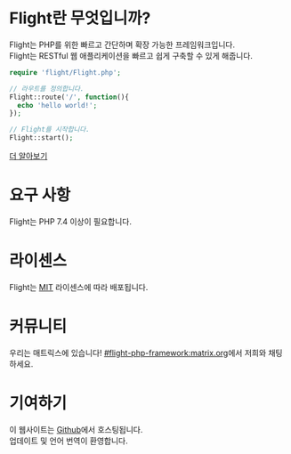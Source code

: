 # Flight란 무엇입니까?

Flight는 PHP를 위한 빠르고 간단하며 확장 가능한 프레임워크입니다.  
Flight는 RESTful 웹 애플리케이션을 빠르고 쉽게 구축할 수 있게 해줍니다.

``` php
require 'flight/Flight.php';

// 라우트를 정의합니다.
Flight::route('/', function(){
  echo 'hello world!';
});

// Flight를 시작합니다.
Flight::start();
```

[더 알아보기](learn)

# 요구 사항

Flight는 PHP 7.4 이상이 필요합니다.

# 라이센스

Flight는 [MIT](https://github.com/mikecao/flight/blob/master/LICENSE) 라이센스에 따라 배포됩니다.

# 커뮤니티

우리는 매트릭스에 있습니다! [#flight-php-framework:matrix.org](https://matrix.to/#/#flight-php-framework:matrix.org)에서 저희와 채팅하세요.

# 기여하기

이 웹사이트는 [Github](https://github.com/mikecao/flightphp.com)에서 호스팅됩니다.  
업데이트 및 언어 번역이 환영합니다.